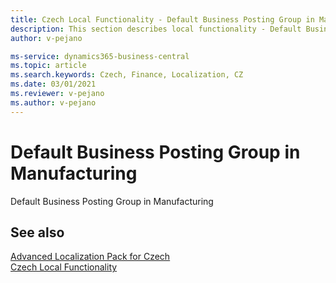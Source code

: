 ```yaml
---
title: Czech Local Functionality - Default Business Posting Group in Manufacturing
description: This section describes local functionality - Default Business Posting Group in Manufacturing in the Czech version of Business Central.
author: v-pejano

ms-service: dynamics365-business-central
ms.topic: article
ms.search.keywords: Czech, Finance, Localization, CZ
ms.date: 03/01/2021
ms.reviewer: v-pejano
ms.author: v-pejano
---
```


# Default Business Posting Group in Manufacturing
Default Business Posting Group in Manufacturing

## See also

[Advanced Localization Pack for Czech](ui-extensions-advanced-localization-pack-cz.md)  
[Czech Local Functionality](czech-local-functionality.md)  
